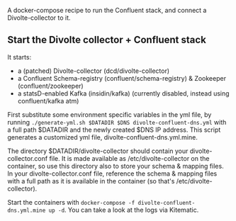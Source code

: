 A docker-compose recipe to run the Confluent stack, and connect a Divolte-collector to it.

## Start the Divolte collector + Confluent stack
It starts: 
- a (patched) Divolte-collector (dcd/divolte-collector)
- a Confluent Schema-registry (confluent/schema-registry) & Zookeeper (confluent/zookeeper)
- a statsD-enabled Kafka (insidin/kafka) (currently disabled, instead using confluent/kafka atm)

First substitute some environment specific variables in the yml file, by running ```./generate-yml.sh $DATADIR $DNS divolte-confluent-dns.yml``` with a full path $DATADIR and the newly created $DNS IP address. This script generates a customized yml file, divolte-confluent-dns.yml.mine.

The directory $DATADIR/divolte-collector should contain your divolte-collector.conf file. It is made available as /etc/divolte-collector on the container, so use this directory also to store your schema & mapping files. In your divolte-collector.conf file, reference the schema & mapping files with a full path as it is available in the container (so that's /etc/divolte-collector).

Start the containers with ```docker-compose -f divolte-confluent-dns.yml.mine up -d```. You can take a look at the logs via Kitematic.
